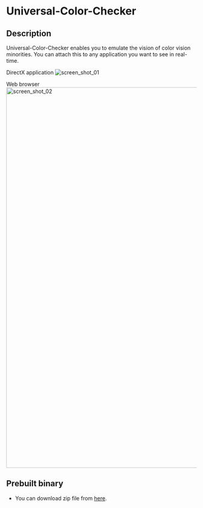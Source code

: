 # Universal-Color-Checker

## Description
Universal-Color-Checker enables you to emulate the vision of color vision minorities.
You can attach this to any application you want to see in real-time.

DirectX application
![screen_shot_01](https://user-images.githubusercontent.com/492709/117237906-dcd86b00-ae66-11eb-959f-30276ca0f000.png)

Web browser
<img width="1008" alt="screen_shot_02" src="https://user-images.githubusercontent.com/492709/117237918-e19d1f00-ae66-11eb-95aa-f85dcb0df7ca.png">


## Prebuilt binary
* You can download zip file from [here](https://github.com/oteguro/Universal-Color-Checker/releases/download/0.01/Universal-Color-Checker.zip "zipfile").



